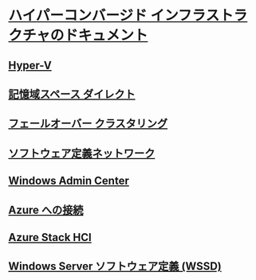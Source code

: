 # [ハイパーコンバージド インフラストラクチャのドキュメント](index.yml)
## [Hyper-V](../virtualization/hyper-v/index.md)
## [記憶域スペース ダイレクト](../storage/storage-spaces/storage-spaces-direct-overview.md)
## [フェールオーバー クラスタリング](../failover-clustering/failover-clustering-overview.md)
## [ソフトウェア定義ネットワーク](https://docs.microsoft.com/windows-server/networking/sdn/)
## [Windows Admin Center](../manage/windows-admin-center/overview.md)
## [Azure への接続](../azure-hybrid-services/index.md)
## [Azure Stack HCI](../azure-stack-hci/index.md)
## [Windows Server ソフトウェア定義 (WSSD)](https://www.microsoft.com/en-us/cloud-platform/software-defined-datacenter)
